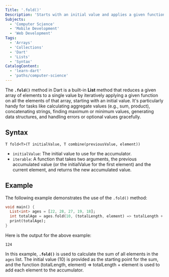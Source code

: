 ```yaml
---
Title: '.fold()'
Description: 'Starts with an initial value and applies a given function to each element of a list to return a single value.'
Subjects:
  - 'Computer Science'  
  - 'Mobile Development'
  - 'Web Development'
Tags:
  - 'Arrays'
  - 'Collections'
  - 'Dart'
  - 'Lists'
  - 'Syntax'
CatalogContent:
  - 'learn-dart'
  - 'paths/computer-science'
---
```


The **`.fold()`** method in Dart is a built-in **List** method that reduces a given array of elements to a single value by iteratively applying a given function on all the elements of that array, starting with an initial value. It's particularly handy for tasks like calculating aggregate values (e.g., sum, product), concatenating strings, finding maximum or minimum values, generating data structures, and handling errors or optional values gracefully.

## Syntax

```pseudo
T fold<T>(T initialValue, T combine(previousValue, element))
```

- `initialValue`:  The initial value to use for the accumulator.
- `iterable`: A function that takes two arguments, the previous accumulated value (or the initialValue for the first element) and the current element, and returns the new accumulated value.

## Example

The following example demonstrates the use of the `.fold()` method:

```dart
void main() {
  List<int> ages = [22, 28, 27, 19, 18];
  int totalAge = ages.fold(10, (totalLength, element) => totalLength + element);
  print(totalAge);
}
```

Here is the output for the above example:

```shell
124
```

In this example, **`.fold()`** is used to calculate the sum of all elements in the `ages` list. The initial value (10) is provided as the starting point for the sum, and the function (totalLength, element) => totalLength + element is used to add each element to the accumulator.